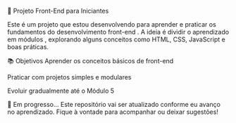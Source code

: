 🧪 Projeto Front-End para Iniciantes

Este é um projeto que estou desenvolvendo para aprender e praticar os fundamentos do desenvolvimento front-end . A ideia é dividir o aprendizado em módulos , explorando alguns conceitos como HTML, CSS, JavaScript e boas práticas.

📚 Objetivos
Aprender os conceitos básicos de front-end

Praticar com projetos simples e modulares

Evoluir gradualmente até o Módulo 5

🚀 Em progresso...
Este repositório vai ser atualizado conforme eu avanço no aprendizado. Fique à vontade para acompanhar ou deixar sugestões!

